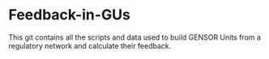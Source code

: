 # Feedback-in-GUs
This git contains all the scripts and data used to build GENSOR Units  from a regulatory network and calculate their feedback.
